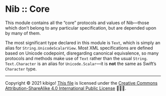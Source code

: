 #  Nib :: Core  #

This module contains all the “core” protocols and values of Nib—those which don’t belong to any particular specification, but are depended upon by many of them.

The most significant type declared in this module is `Text`, which is simply an alias for `String.UnicodeScalarView`.
Most XML specifications are defined based on Unicode codepoint, disregarding canonical equivalence, so many protocols and methods make use of `Text` rather than the usual `String`.
`Text.Character` is an alias for `Unicode.Scalar`—it is **not** the same as Swift’s `Character` type.

---

Copyright © 2021 kibigo!
[This file](https://github.com/marrus-sh/Nib/blob/current/Core/README.md) is licensed under the [Creative Commons Attribution-ShareAlike 4.0 International Public License](https://creativecommons.org/licenses/by-sa/4.0/) 🅭🅯🄎.
